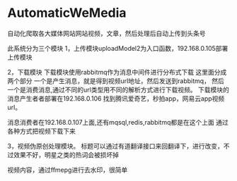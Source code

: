 # AutomaticWeMedia
自动化爬取各大媒体网站网站视频，文章，然后处理后自动上传到头条号

此系统分为三个模块
1，上传模块uploadModel2为入口函数，192.168.0.105部署上传模块


2，下载模块
下载模块使用rabbitmq作为消息中间件进行分布式下载
这里面分成两个部分
一个是产生消息，就是得到视频url地址，然后发送到rabbitmq，
然后一个是消费消息,通过不同的url类型用不同的解析方式进行下载视频。
下载模块的消息产生者者部署在192.168.0.106
找到腾讯爱奇艺，秒拍app，网易云app视频url。

消息消费者在192.168.0.107上面,还有mqsql,redis,rabbitmq都是在这个上面
通过各种方式把视频下载下来

3，视频伪原创处理模块。
标题可以通过有道翻译接口来回翻译下，进行改变，不过效果不好，明星之类的热词会被损坏掉

视频内容，通过ffmepg进行去水印，很简单




